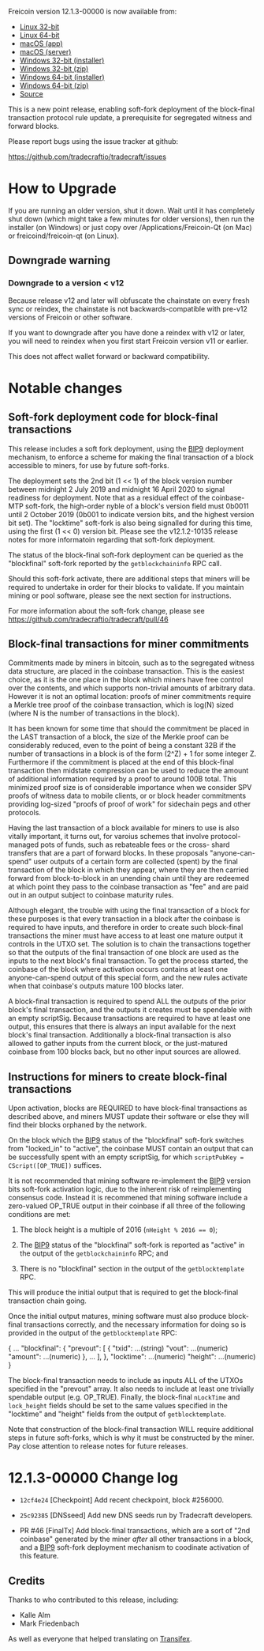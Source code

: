 Freicoin version 12.1.3-00000 is now available from:

  * [Linux 32-bit](https://s3.amazonaws.com/in.freico.stable/freicoin-v12.1.3-00000-linux32.zip)
  * [Linux 64-bit](https://s3.amazonaws.com/in.freico.stable/freicoin-v12.1.3-00000-linux64.zip)
  * [macOS (app)](https://s3.amazonaws.com/in.freico.stable/freicoin-v12.1.3-00000-osx.dmg)
  * [macOS (server)](https://s3.amazonaws.com/in.freico.stable/freicoin-v12.1.3-00000-osx64.tar.gz)
  * [Windows 32-bit (installer)](https://s3.amazonaws.com/in.freico.stable/freicoin-v12.1.3-00000-win32-setup.exe)
  * [Windows 32-bit (zip)](https://s3.amazonaws.com/in.freico.stable/freicoin-v12.1.3-00000-win32.zip)
  * [Windows 64-bit (installer)](https://s3.amazonaws.com/in.freico.stable/freicoin-v12.1.3-00000-win64-setup.exe)
  * [Windows 64-bit (zip)](https://s3.amazonaws.com/in.freico.stable/freicoin-v12.1.3-00000-win64.zip)
  * [Source](https://github.com/tradecraftio/tradecraft/archive/v12.1.3-00000.zip)

This is a new point release, enabling soft-fork deployment of the
block-final transaction protocol rule update, a prerequisite for
segregated witness and forward blocks.

Please report bugs using the issue tracker at github:

  https://github.com/tradecraftio/tradecraft/issues

How to Upgrade
==============

If you are running an older version, shut it down. Wait until it has
completely shut down (which might take a few minutes for older
versions), then run the installer (on Windows) or just copy over
/Applications/Freicoin-Qt (on Mac) or freicoind/freicoin-qt (on
Linux).

Downgrade warning
-----------------

### Downgrade to a version < v12

Because release v12 and later will obfuscate the chainstate on every
fresh sync or reindex, the chainstate is not backwards-compatible with
pre-v12 versions of Freicoin or other software.

If you want to downgrade after you have done a reindex with v12 or
later, you will need to reindex when you first start Freicoin version
v11 or earlier.

This does not affect wallet forward or backward compatibility.

Notable changes
===============

Soft-fork deployment code for block-final transactions
------------------------------------------------------

This release includes a soft fork deployment, using the [BIP9]()
deployment mechanism, to enforce a scheme for making the final
transaction of a block accessible to miners, for use by future
soft-forks.

The deployment sets the 2nd bit (1 << 1) of the block version number
between midnight 2 July 2019 and midnight 16 April 2020 to signal
readiness for deployment.  Note that as a residual effect of the
coinbase-MTP soft-fork, the high-order nyble of a block's version
field must 0b0011 until 2 October 2019 (0b001 to indicate version
bits, and the highest version bit set).  The "locktime" soft-fork is
also being signalled for during this time, using the first (1 << 0)
version bit.  Please see the v12.1.2-10135 release notes for more
informatoin regarding that soft-fork deployment.

The status of the block-final soft-fork deployment can be queried as
the "blockfinal" soft-fork reported by the `getblockchaininfo` RPC
call.

Should this soft-fork activate, there are additional steps that miners
will be required to undertake in order for their blocks to validate.
If you maintain mining or pool software, please see the next section
for instructions.

For more information about the soft-fork change, please see
<https://github.com/tradecraftio/tradecraft/pull/46>

[BIP9]: https://github.com/bitcoin/bips/blob/master/bip-0009.mediawiki

Block-final transactions for miner commitments
----------------------------------------------

Commitments made by miners in bitcoin, such as to the segregated
witness data structure, are placed in the coinbase transaction.  This
is the easiest choice, as it is the one place in the block which
miners have free control over the contents, and which supports
non-trivial amounts of arbitrary data.  However it is not an optimal
location: proofs of miner commitments require a Merkle tree proof of
the coinbase transaction, which is log(N) sized (where N is the number
of transactions in the block).

It has been known for some time that should the commitment be placed
in the LAST transaction of a block, the size of the Merkle proof can
be considerably reduced, even to the point of being a constant 32B if
the number of transactions in a block is of the form (2^Z) + 1 for
some integer Z.  Furthermore if the commitment is placed at the end of
this block-final transaction then midstate compression can be used to
reduce the amount of additional information required by a proof to
around 100B total.  This minimized proof size is of considerable
importance when we consider SPV proofs of witness data to mobile
clients, or or block header commitments providing log-sized "proofs of
proof of work" for sidechain pegs and other protocols.

Having the last transaction of a block available for miners to use is
also vitally important, it turns out, for varoius schemes that involve
protocol-managed pots of funds, such as rebateable fees or the cross-
shard transfers that are a part of forward blocks.  In these proposals
"anyone-can-spend" user outputs of a certain form are collected
(spent) by the final transaction of the block in which they appear,
where they are then carried forward from block-to-block in an unending
chain until they are redeemed at which point they pass to the coinbase
transaction as "fee" and are paid out in an output subject to coinbase
maturity rules.

Although elegant, the trouble with using the final transaction of a
block for these purposes is that every transaction in a block after
the coinbase is required to have inputs, and therefore in order to
create such block-final transactions the miner must have access to at
least one mature output it controls in the UTXO set.  The solution is
to chain the transactions together so that the outputs of the final
transaction of one block are used as the inputs to the next block's
final transaction. To get the process started, the coinbase of the
block where activation occurs contains at least one anyone-can-spend
output of this special form, and the new rules activate when that
coinbase's outputs mature 100 blocks later.

A block-final transaction is required to spend ALL the outputs of the
prior block's final transaction, and the outputs it creates must be
spendable with an empty scriptSig.  Because transactions are required
to have at least one output, this ensures that there is always an
input available for the next block's final transaction.  Additionally
a block-final transaction is also allowed to gather inputs from the
current block, or the just-matured coinbase from 100 blocks back, but
no other input sources are allowed.

Instructions for miners to create block-final transactions
----------------------------------------------------------

Upon activation, blocks are REQUIRED to have block-final transactions
as described above, and miners MUST update their software or else they
will find their blocks orphaned by the network.

On the block which the [BIP9]() status of the "blockfinal" soft-fork
switches from "locked_in" to "active", the coinbase MUST contain an
output that can be successfully spent with an empty scriptSig, for
which `scriptPubKey = CScript([OP_TRUE])` suffices.

It is not recommended that mining software re-implement the [BIP9]()
version bits soft-fork activation logic, due to the inherent risk of
reimplementing consensus code.  Instead it is recommened that mining
software include a zero-valued OP_TRUE output in their coinbase if all
three of the following conditions are met:

  1. The block height is a multiple of 2016 (`nHeight % 2016 == 0`);

  2. The [BIP9]() status of the "blockfinal" soft-fork is reported as
     "active" in the output of the `getblockchaininfo` RPC; and

  3. There is no "blockfinal" section in the output of the
     `getblocktemplate` RPC.

This will produce the initial output that is required to get the
block-final transaction chain going.

Once the initial output matures, mining software must also produce
block-final transactions correctly, and the necessary information for
doing so is provided in the output of the `getblocktemplate` RPC:

  { ...
    "blockfinal": {
      "prevout": [
        {
          "txid":   ...(string)
          "vout":   ...(numeric)
          "amount": ...(numeric)
        },
        ...
      ],
    },
    "locktime": ...(numeric)
    "height":   ...(numeric)
  }

The block-final transaction needs to include as inputs ALL of the
UTXOs specified in the "prevout" array.  It also needs to include at
least one trivially spendable output (e.g. OP_TRUE).  Finally, the
block-final `nLockTime` and `lock_height` fields should be set to the
same values specified in the "locktime" and "height" fields from the
output of `getblocktemplate`.

Note that construction of the block-final transaction WILL require
additional steps in future soft-forks, which is why it must be
constructed by the miner. Pay close attention to release notes for
future releases.

12.1.3-00000 Change log
=======================

  * `12cf4e24` [Checkpoint]
    Add recent checkpoint, block #256000.

  * `25c92385` [DNSseed]
    Add new DNS seeds run by Tradecraft developers.

  * PR #46 [FinalTx]
    Add block-final transactions, which are a sort of "2nd coinbase"
    generated by the miner _after_ all other transactions in a block,
    and a [BIP9]() soft-fork deployment mechanism to coodinate
    activation of this feature.

Credits
--------

Thanks to who contributed to this release, including:

- Kalle Alm
- Mark Friedenbach

As well as everyone that helped translating on [Transifex](https://www.transifex.com/tradecraft/freicoin-1/).

